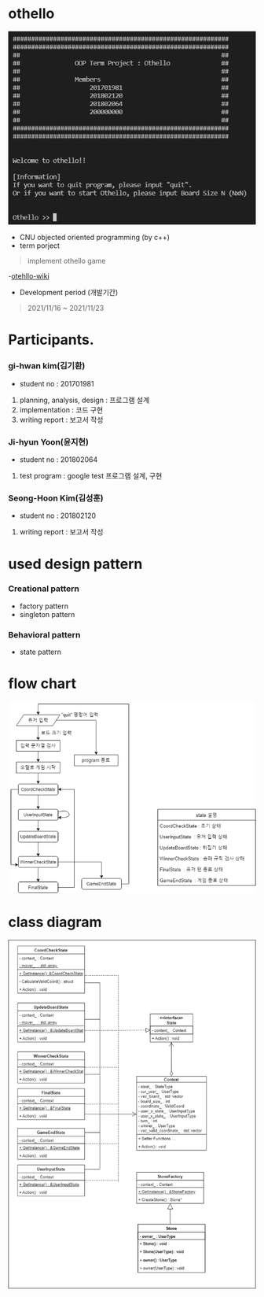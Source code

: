 # othello

![othello](https://github.com/gihwan-kim/othello/blob/main/images/othello.JPG?raw=true)

- CNU objected oriented programming (by c++)
- term porject
> implement othello game

-[otehllo-wiki](https://en.wikipedia.org/wiki/Reversi)

- Development period (개발기간)
> 2021/11/16 ~ 2021/11/23


# Participants.

### gi-hwan kim(김기환)
- student no : 201701981
1. planning, analysis, design : 프로그램 설계
2. implementation : 코드 구현
3. writing report : 보고서 작성

### Ji-hyun Yoon(윤지현)
- student no : 201802064
1. test program : google test 프로그램 설계, 구현

### Seong-Hoon Kim(김성훈)
- student no : 201802120
1. writing report : 보고서 작성


# used design pattern

### Creational pattern
- factory pattern
- singleton pattern

### Behavioral pattern
- state pattern


# flow chart

![flow-chart](https://github.com/gihwan-kim/othello/blob/main/images/program-flow-chart.png?raw=true)

# class diagram

![class-diagram](https://github.com/gihwan-kim/othello/blob/main/images/class-diagram.png?raw=true)
